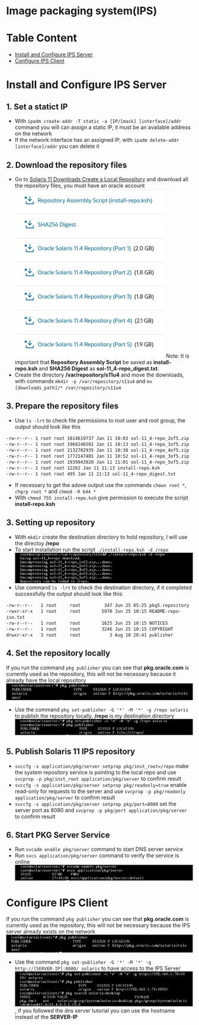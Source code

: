 # Image packaging system(IPS)
# Table Content
- [Install and Configure IPS Server](#install-and-configure-ips-server)
- [Configure IPS Client](#configure-ips-client)

# Install and Configure IPS Server
## 1. Set a statict IP
- With `ipadm create-addr -T static -a [IP/[mask] [interface]/addr` command you will can assign a static IP, it must be an available address on the network
- If the network interface has an assigned IP, with `ipadm delete-addr [interface]/addr` you can delete it
## 2. Download the repository files
- Go to [Solaris 11 Downloads Create a Local Repository](https://www.oracle.com/solaris/solaris11/downloads/local-repository-downloads.html) and download all the repository files, you must have an oracle account
![](/images/ips01.png)
Note: It is important that **Repository Assembly Script** be saved as **install-repo.ksh** and **SHA256 Digest** as **sol-11_4-repo_digest.txt**.
- Create the directory **/var/repository/s11u4** and move the downloads, with commands `mkdir -p /var/repository/s11u4` and `mv [downloads_path]/* /var/repository/s11u4`
## 3. Prepare the repository files
- Use `ls -lrt` to check file permissions to root user and root group, the output should look like this
```
-rw-r--r-- 1 root root 1814619737 Jan 11 10:03 sol-11_4-repo_2of5.zip
-rw-r--r-- 1 root root 1968246581 Jan 11 10:13 sol-11_4-repo_1of5.zip
-rw-r--r-- 1 root root 2132702935 Jan 11 10:38 sol-11_4-repo_4of5.zip
-rw-r--r-- 1 root root 1772147401 Jan 11 10:52 sol-11_4-repo_3of5.zip
-rw-r--r-- 1 root root 1939943920 Jan 11 11:01 sol-11_4-repo_5of5.zip
-rw-r--r-- 1 root root 12262 Jan 11 11:13 install-repo.ksh
-rw-r--r-- 1 root root 495 Jan 11 11:13 sol-11_4-repo_digest.txt
```
- If necessary to get the adove output use the commands `chown root *`, `chgrp root *` and `chmod -R 644 *`
- With `chmod 755 install-repo.ksh` give permission to execute the script **install-repo.ksh**
## 3. Setting up repository
- With `mkdir` create the destination directory to hold repository, I will use the directoy **/repo** 
- To start installation run the script `./install-repo.ksh -d /repo`
![](/images/ips02.png)
- Use command `ls -lrt` to check the destination directory, if it completed successfully the output should look like this:
```
-rw-r--r--   1 root     root         347 Jun 25 05:25 pkg5.repository
-rwxr-xr-x   1 root     root        5970 Jun 25 10:15 README-repo-iso.txt
-rw-r--r--   1 root     root        1625 Jun 25 10:15 NOTICES
-rw-r--r--   1 root     root        3246 Jun 25 10:15 COPYRIGHT
drwxr-xr-x   3 root     root           3 Aug 10 20:41 publisher

```
## 4. Set the repository locally
If you run the command `pkg publisher` you can see that **pkg.oracle.com** is currently used as the repository, this will not be necessary because it already have the local repository
![](/images/ips03.png)
- Use the command `pkg set-publisher -G '*' -M '*' -g /repo solaris` to publish the repository locally, **/repo** is my destination directory
![](/images/ips04.png)
## 5. Publish Solaris 11 IPS repository
- `svccfg -s application/pkg/server setprop pkg/inst_root=/repo` make the system repository service is pointing to the local repo and use `svcprop -p pkg/inst_root application/pkg/server` to confirm result 
- `svccfg -s application/pkg/server setprop pkg/readonly=true` enable read-only for requests to the server and use `svcprop -p pkg/readonly application/pkg/server` to confirm result 
- `svccfg -s application/pkg/server setprop pkg/port=8080` set the server port as 8080 and `svcprop -p pkg/port application/pkg/server` to confirm result
## 6. Start PKG Server Service
- Run `svcadm enable pkg/server` command to start DNS server service
- Run `svcs application/pkg/server` command to verify the service is online
![](/images/ips05.png)

# Configure IPS Client
If you run the command `pkg publisher` you can see that **pkg.oracle.com** is currently used as the repository, this will not be necessary because the IPS server already exists on the network
![](/images/ips06.png)
- Use the command `pkg set-publisher -G '*' -M '*' -g http://[SERVER-IP]:8080/ solaris` to have access to the IPS Server
![](/images/ips07.png), if you followed the dns server tutorial you can use the hostname instead of the **SERVER-IP**